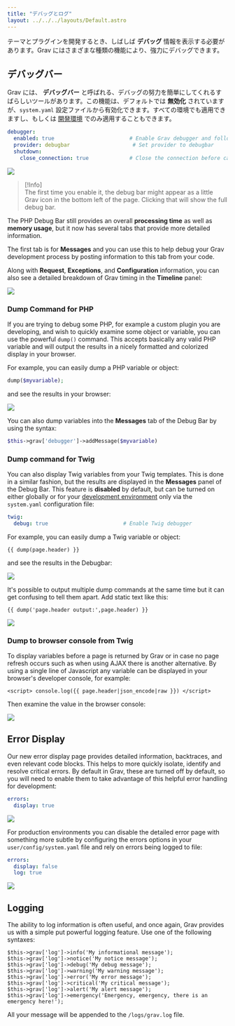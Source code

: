 ```yaml
---
title: "デバッグとログ"
layout: ../../../layouts/Default.astro
---
```


テーマとプラグインを開発するとき、しばしば **デバッグ** 情報を表示する必要があります。Grav にはさまざまな種類の機能により、強力にデバッグできます。

<h2 id="debug-bar">デバッグバー</h2>

Grav には、 **デバッグバー** と呼ばれる、デバッグの努力を簡単にしてくれるすばらしいツールがあります。この機能は、デフォルトでは **無効化** されていますが、`system.yaml` 設定ファイルから有効化できます。すべての環境でも適用できますし、もしくは [開発環境](../04.environment-config/) でのみ適用することもできます。

```yaml
debugger:
  enabled: true                        # Enable Grav debugger and following settings
  provider: debugbar                    # Set provider to debugbar
  shutdown:
    close_connection: true             # Close the connection before calling onShutdown(). false for debugging
```

![](config.png)

> [!Info]  
> The first time you enable it, the debug bar might appear as a little Grav icon in the bottom left of the page. Clicking that will show the full debug bar.

The PHP Debug Bar still provides an overall **processing time** as well as **memory usage**, but it now has several tabs that provide more detailed information.

The first tab is for **Messages** and you can use this to help debug your Grav development process by posting information to this tab from your code.

Along with **Request**, **Exceptions**, and **Configuration** information, you can also see a detailed breakdown of Grav timing in the **Timeline** panel:

![](timeline.png)

### Dump Command for PHP

If you are trying to debug some PHP, for example a custom plugin you are developing, and wish to quickly examine some object or variable, you can use the powerful `dump()` command.  This accepts basically any valid PHP variable and will output the results in a nicely formatted and colorized display in your browser.

For example, you can easily dump a PHP variable or object:

```php
dump($myvariable);
```

and see the results in your browser:

![](dump.png)

You can also dump variables into the **Messages** tab of the Debug Bar by using the syntax:

```php
$this->grav['debugger']->addMessage($myvariable)
```

### Dump command for Twig

You can also display Twig variables from your Twig templates.  This is done in a similar fashion, but the results are displayed in the **Messages** panel of the Debug Bar. This feature is **disabled** by default, but can be turned on either globally or for your [development environment](../environment-config) only via the `system.yaml` configuration file:

```yaml
twig:
  debug: true                        # Enable Twig debugger
```

For example, you can easily dump a Twig variable or object:

```twig
{{ dump(page.header) }}
```

and see the results in the Debugbar:

![](twig-dump.png)

It's possible to output multiple dump commands at the same time but it can get confusing to tell them apart. Add static text like this:

```twig
{{ dump('page.header output:',page.header) }}
```

![](twig-dump-text.png)

### Dump to browser console from Twig

To display variables before a page is returned by Grav or in case no page refresh occurs such as when using AJAX there is another alternative. By using a single line of Javascript any variable can be displayed in your browser's developer console, for example:

```twig
<script> console.log({{ page.header|json_encode|raw }}) </script>
```

Then examine the value in the browser console:

![](console-dump.png)

## Error Display

Our new error display page provides detailed information, backtraces, and even relevant code blocks.  This helps to more quickly isolate, identify and resolve critical errors. By default in Grav, these are turned off by default, so you will need to enable them to take advantage of this helpful error handling for development:

```yaml
errors:
  display: true
```

![](error.png)

For production environments you can disable the detailed error page with something more subtle by configuring the errors options in your `user/config/system.yaml` file and rely on errors being logged to file:

```yaml
errors:
  display: false
  log: true
```

![](error2.png)

## Logging

The ability to log information is often useful, and once again, Grav provides us with a simple put powerful logging feature.  Use one of the following syntaxes:

```twig
$this->grav['log']->info('My informational message');
$this->grav['log']->notice('My notice message');
$this->grav['log']->debug('My debug message');
$this->grav['log']->warning('My warning message');
$this->grav['log']->error('My error message');
$this->grav['log']->critical('My critical message');
$this->grav['log']->alert('My alert message');
$this->grav['log']->emergency('Emergency, emergency, there is an emergency here!');
```

All your message will be appended to the `/logs/grav.log` file.

